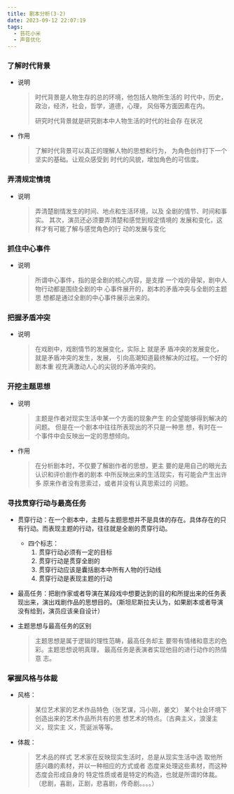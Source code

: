 ```yaml
---
title: 剧本分析(3-2)
date: 2023-09-12 22:07:19
tags:
  - 苔花小米
  - 声音优化
---
```


### 了解时代背景

- 说明
    > 时代背景是人物生存的总的环境，他包括人物所生活的
    > 时代中，历史，政治，经济，社会，哲学，道德，心理，
    > 风俗等方面因素在内。
    > 
    > 研究时代背景就是研究剧本中人物生活的时代的社会存
    > 在状况
- 作用
    > 了解时代背景可以真正的理解人物的思想和行为，
    > 为角色创作打下一个坚实的基础。让观众感受到
    > 时代的风貌，增加角色的可信度。

### 弄清规定情境

- 说明
    > 弄清楚剧情发生的时间、地点和生活环境，以及
    > 全剧的情节、时间和事实。
    > 其次，演员还必须要弄清楚和感觉到规定情境的
    > 发展和变化，这样才有可能了解与感觉角色的行
    > 动的发展与变化

### 抓住中心事件

- 说明
    > 所谓中心事件，指的是全剧的核心内容，是支撑
    > 一个戏的骨架，剧中人物行动都是围绕全剧的中
    > 心事件展开的，剧本的矛盾冲突与全剧的主题思
    > 想都是通过全剧的中心事件展示出来的。

### 把握矛盾冲突

- 说明
    > 在戏剧中，戏剧情节的发展变化，实际上 就是矛
    > 盾冲突的发展变化，就是矛盾冲突的发生，发展，
    > 引向高潮知道最终解决的过程。一个好的剧本重
    > 视充满激动人心的尖锐的矛盾冲突的。

### 开挖主题思想

- 说明
    > 主题是作者对现实生活中某一个方面的现象产生
    > 的企望能够得到解决的问题。
    > 但是在一个剧本中往往所表现出的不只是一种思
    > 想，有时在一个事件中会反映出一定的思想倾向。
- 作用
    > 在分析剧本时，不仅要了解剧作者的思想，更主
    > 要的是用自己的眼光去认识和评价剧作者的剧本
    > 中所反映出来的生活现实，有可能会产生出许多
    > 原来作者没有思索过，或者并没有认真思索过的
    > 问题。

### 寻找贯穿行动与最高任务

- 贯穿行动：在一个剧本中，主题与主题思想并不是具体的存在。具体存在的只有行动。而表现主题的行动，往往就是全剧的贯穿行动。
  - 四个标志：
    1. 贯穿行动必须有一定的目标
    2. 贯穿行动是贯穿全剧的
    3. 贯穿行动应该是囊括剧本中所有人物的行动线
    4. 贯穿行动是表现主题的行动

- 最高任务：把剧作家或者导演在某段戏中想要达到的目的和所提出来的任务表现出来，演出戏剧作品的思想目的。（斯坦尼斯拉夫认为，如果剧本或者导演没有给到，演员应该亲自设计）
- 主题思想与最高任务的区别
    > 主题思想是属于逻辑的理性范畴，最高任务却主
    > 要带有情绪和意志的色彩。主题思想说明真理，
    > 最高任务是表演者实现他目的进行动作的热情意
    > 志。

### 掌握风格与体裁

- 风格：
    > 某位艺术家的艺术作品特色（张艺谋，冯小刚，姜文）
    > 某个社会环境下创造出来的艺术作品所共有的思
    > 想艺术的特点。（古典主义，浪漫主义，现实主
    > 义，荒诞派等等。
- 体裁：
    > 艺术品的样式
    > 艺术家在反映现实生活时，总是从现实生活中选
    > 取他所感兴趣的素材，并以一种相应的方式或者
    > 态度来处理这些素材，而这种态度会形成自身的
    > 特定性质或者是特定的构造，也就是所谓的体裁。
    > （悲剧，喜剧，正剧，悲喜剧，传奇剧。。。。）
